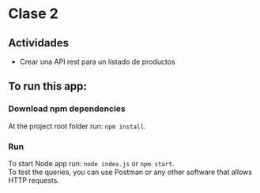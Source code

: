 # Clase 2

## Actividades
- Crear una API rest para un listado de productos

## To run this app:
### Download npm dependencies
At the project root folder run: `npm install`.

### Run
To start Node app run: `node index.js` or `npm start`.  
To test the queries, you can use Postman or any other software that allows HTTP requests.
